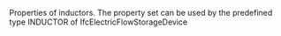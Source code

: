 Properties of inductors. The property set can be used by the predefined type INDUCTOR of IfcElectricFlowStorageDevice
